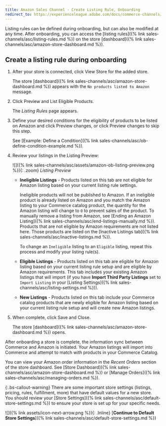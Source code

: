 ```yaml
---
title: Amazon Sales Channel - Create Listing Rule, Onboarding
redirect_to: https://experienceleague.adobe.com/docs/commerce-channels/amazon/onboarding/ob-create-listing-rule.html
---
```


Listing rules can be defined during onboarding, but can also be modified at any time. After onboarding, you can access the [listing rules]({% link sales-channels/asc/listing-rules.md %}) on the store [dashboard]({% link sales-channels/asc/amazon-store-dashboard.md %}).

## Create a listing rule during onboarding

1. After your store is connected, click <span class="btn">View Store</span> for the added store.

    The store [dashboard]({% link sales-channels/asc/amazon-store-dashboard.md %}) appears with the `No products listed to Amazon` message.

1. Click <span class="btn">Preview and List Eligible Products</span>.

    The _Listing Rules_ page appears.

1. Define your desired conditions for the eligibility of products to be listed on Amazon and click <span class="btn">Preview changes</span>, or click <span class="btn">Preview changes</span> to skip this step.

    See [Example: Define a Condition]({% link sales-channels/asc/ob-define-condition-example.md %}).

1. Review your listings in the Listing Preview:

    ![]({% link sales-channels/asc/assets/amazon-ob-listing-preview.png %}){: .zoom}
    _Listing Preview_

    - **Ineligible Listings** - Products listed on this tab are not eligible for Amazon listing based on your current listing rule settings.

         Ineligible products will not be published to Amazon. If an ineligible product is already listed on Amazon and you match the Amazon listing to your Commerce catalog product, the quantity for the Amazon listing will change to `0` to prevent sales of the product. To manually remove a listing from Amazon, see [Ending an Amazon Listing]({% link sales-channels/asc/end-listings-manually.md %}). Products that are not eligible by Amazon requirements are not listed here. Those products are listed on the [Inactive Listings tab]({% link sales-channels/asc/inactive-listings.md %}).

         To change an `Ineligible` listing to an `Eligible` listing, repeat this process and modify your listing rule(s).

    - **Eligible Listings** - Products listed on this tab are eligible for Amazon listing based on your current listing rule setup and are eligible by Amazon requirements. This tab includes your existing Amazon listings that will import (if you have **Import Third Party Listings** set to `Import Listing` in your [Listing Settings]({% link sales-channels/asc/listing-settings.md %})).

    - **New Listings** - Products listed on this tab include your Commerce catalog products that are newly eligible for Amazon listing based on your current listing rule setup and will create new Amazon listings.

1. When complete, click <span class="btn">Save and Close</span>.

   The store [dashboard]({% link sales-channels/asc/amazon-store-dashboard.md %}) opens.

After onboarding a store is complete, the information sync between Commerce and Amazon is initiated. Your Amazon listings will import into Commerce and attempt to match with products in your Commerce Catalog.

You can view your Amazon order information in the _Recent Orders_ section of the store dashboard. See [Store Dashboard]({% link sales-channels/asc/amazon-store-dashboard.md %}) or [Manage Orders]({% link sales-channels/asc/managing-orders.md %}).

{:.bs-callout-warning}
There are some important store settings (listings, pricing, rules, fulfillment, more) that have default values for a new store. You should review your [Store Settings]({% link sales-channels/asc/default-store-settings.md %}) to ensure your store is set up for your specific needs.

![]({% link assets/icon-next-arrow.png %}){: .Inline} [**Continue to Default Store Settings**]({% link sales-channels/asc/default-store-settings.md %})
